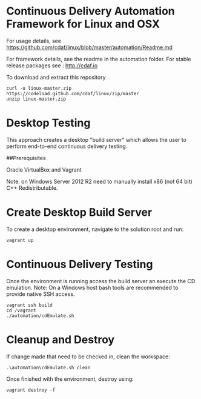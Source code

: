 # Continuous Delivery Automation Framework for Linux and OSX

For usage details, see https://github.com/cdaf/linux/blob/master/automation/Readme.md

For framework details, see the readme in the automation folder. For stable release packages see : http://cdaf.io

To download and extract this repository

    curl -o linux-master.zip https://codeload.github.com/cdaf/linux/zip/master
    unzip linux-master.zip

# Desktop Testing

This approach creates a desktop "build server" which allows the user to perform end-to-end continuous delivery testing.

##Prerequisites

Oracle VirtualBox and Vagrant

Note: on Windows Server 2012 R2 need to manually install x86 (not 64 bit) C++ Redistributable.

# Create Desktop Build Server

To create a desktop environment, navigate to the solution root and run:

    vagrant up

# Continuous Delivery Testing

Once the environment is running access the build server an execute the CD emulation. Note: On a Windows host bash tools are recommended to provide native SSH access.

    vagrant ssh build
    cd /vagrant
	./automation/cdEmulate.sh

# Cleanup and Destroy

If change made that need to be checked in, clean the workspace:

	.\automation\cdEmulate.sh clean

Once finished with the environment, destroy using:

    vagrant destroy -f